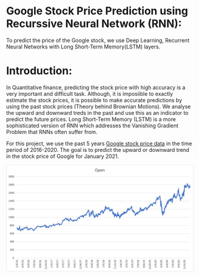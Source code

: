 # Google Stock Price Prediction using Recurssive Neural Network (RNN):
 To predict the price of the Google stock, we use Deep Learning, Recurrent Neural Networks with Long Short-Term Memory(LSTM) layers.
 
 # Introduction:
 
 In Quantitative finance, predicting the stock price with high accuracy is a very important and difficult task. Although, it is imposiible to exactly 
estimate the stock prices, it is possible to make accurate predictions by using the past stock prices (Theory behind Brownian Motions). We analyse the upward and downward treds
in the past and use this as an indicator to predict the future prices. Long Short-Term Memory (LSTM) is a more sophisticated version of RNN which addresses the Vanishing Gradient Problem that RNNs often suffer from.

For this project, we use the past 5 years [Google stock price data](https://github.com/srikanthv0610/Google-Stock-Price-Prediction_Recurssive-Neural-Network-RNN-/tree/main/Dataset) in the time period of 2016-2020. The goal is to predict the upward or downward trend in the stock price of Google for January 2021.

![Image](https://github.com/srikanthv0610/Google-Stock-Price-Prediction_Recurssive-Neural-Network-RNN-/blob/main/Plots/Google%20Stock%20Price%20Development.png)

